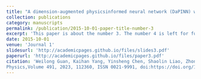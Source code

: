 ```yaml
---
title: "A dimension-augmented physicsinformed neural network (DaPINN) with high level accuracy and efficiency"
collection: publications
category: manuscripts
permalink: /publication/2015-10-01-paper-title-number-3
excerpt: 'This paper is about the number 3. The number 4 is left for future work.'
date: 2015-10-01
venue: 'Journal 1'
slidesurl: 'http://academicpages.github.io/files/slides3.pdf'
paperurl: 'http://academicpages.github.io/files/paper3.pdf'
citation: 'Weilong Guan, Kaihan Yang, Yinsheng Chen, Shaolin Liao, Zhong Guan, A dimension-augmented physicsinformed neural network (DaPINN) with high level accuracy and efficiency, Journal of Computational
Physics,Volume 491, 2023, 112360, ISSN 0021-9991, doi:https://doi.org/10.1016/j.jcp.2023.112360'
---
```

